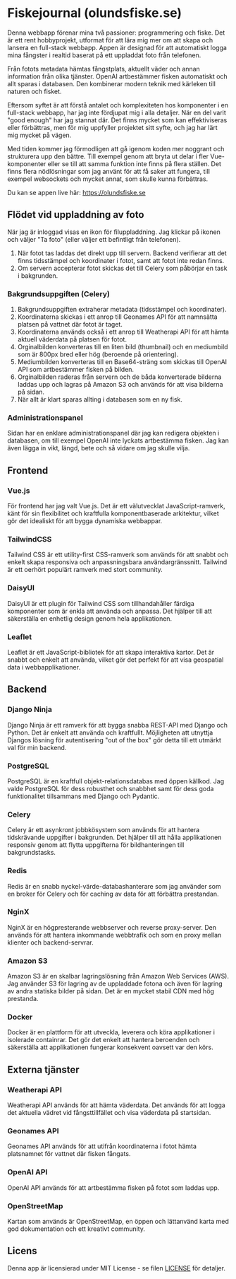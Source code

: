 # Fiskejournal (olundsfiske.se)
Denna webbapp förenar mina två passioner: programmering och fiske. Det är ett rent hobbyprojekt, utformat för att lära mig mer om att skapa och lansera en full-stack webbapp. Appen är designad för att automatiskt logga mina fångster i realtid baserat på ett uppladdat foto från telefonen.

Från fotots metadata hämtas fångstplats, aktuellt väder och annan information från olika tjänster. OpenAI artbestämmer fisken automatiskt och allt sparas i databasen. Den kombinerar modern teknik med kärleken till naturen och fisket.

Eftersom syftet är att förstå antalet och komplexiteten hos komponenter i en full-stack webbapp, har jag inte fördjupat mig i alla detaljer. När en del varit "good enough" har jag stannat där. Det finns mycket som kan effektiviseras eller förbättras, men för mig uppfyller projektet sitt syfte, och jag har lärt mig mycket på vägen.

Med tiden kommer jag förmodligen att gå igenom koden mer noggrant och strukturera upp den bättre. Till exempel genom att bryta ut delar i fler Vue-komponenter eller se till att samma funktion inte finns på flera ställen. Det finns flera nödlösningar som jag använt för att få saker att fungera, till exempel websockets och mycket annat, som skulle kunna förbättras.

Du kan se appen live här: https://olundsfiske.se

## Flödet vid uppladdning av foto

När jag är inloggad visas en ikon för filuppladdning. Jag klickar på ikonen och väljer "Ta foto" (eller väljer ett befintligt från telefonen).

1. När fotot tas laddas det direkt upp till servern. Backend verifierar att det finns tidsstämpel och koordinater i fotot, samt att fotot inte redan finns.
2. Om servern accepterar fotot skickas det till Celery som påbörjar en task i bakgrunden.

### Bakgrundsuppgiften (Celery)

1. Bakgrundsuppgiften extraherar metadata (tidsstämpel och koordinater).
2. Koordinaterna skickas i ett anrop till Geonames API för att namnsätta platsen på vattnet där fotot är taget.
3. Koordinaterna används också i ett anrop till Weatherapi API för att hämta aktuell väderdata på platsen för fotot.
4. Orginalbilden konverteras till en liten bild (thumbnail) och en mediumbild som är 800px bred eller hög (beroende på orientering).
5. Mediumbilden konverteras till en Base64-sträng som skickas till OpenAI API som artbestämmer fisken på bilden.
6. Orginalbilden raderas från servern och de båda konverterade bilderna laddas upp och lagras på Amazon S3 och används för att visa bilderna på sidan.
7. När allt är klart sparas allting i databasen som en ny fisk.

### Administrationspanel

Sidan har en enklare administrationspanel där jag kan redigera objekten i databasen, om till exempel OpenAI inte lyckats artbestämma fisken. Jag kan även lägga in vikt, längd, bete och så vidare om jag skulle vilja.

## Frontend

### Vue.js

För frontend har jag valt Vue.js. Det är ett välutvecklat JavaScript-ramverk, känt för sin flexibilitet och kraftfulla komponentbaserade arkitektur, vilket gör det idealiskt för att bygga dynamiska webbappar.

### TailwindCSS

Tailwind CSS är ett utility-first CSS-ramverk som används för att snabbt och enkelt skapa responsiva och anpassningsbara användargränssnitt. Tailwind är ett oerhört populärt ramverk med stort community.

### DaisyUI

DaisyUI är ett plugin för Tailwind CSS som tillhandahåller färdiga komponenter som är enkla att använda och anpassa. Det hjälper till att säkerställa en enhetlig design genom hela applikationen.

### Leaflet

Leaflet är ett JavaScript-bibliotek för att skapa interaktiva kartor. Det är snabbt och enkelt att använda, vilket gör det perfekt för att visa geospatial data i webbapplikationer.

## Backend

### Django Ninja

Django Ninja är ett ramverk för att bygga snabba REST-API med Django och Python. Det är enkelt att använda och kraftfullt. Möjligheten att utnyttja Djangos lösning för autentisering "out of the box" gör detta till ett utmärkt val för min backend.

### PostgreSQL

PostgreSQL är en kraftfull objekt-relationsdatabas med öppen källkod. Jag valde PostgreSQL för dess robusthet och snabbhet samt för dess goda funktionalitet tillsammans med Django och Pydantic.

### Celery

Celery är ett asynkront jobbkösystem som används för att hantera tidskrävande uppgifter i bakgrunden. Det hjälper till att hålla applikationen responsiv genom att flytta uppgifterna för bildhanteringen till bakgrundstasks.

### Redis

Redis är en snabb nyckel-värde-databashanterare som jag använder som en broker för Celery och för caching av data för att förbättra prestandan.

### NginX

NginX är en högpresterande webbserver och reverse proxy-server. Den används för att hantera inkommande webbtrafik och som en proxy mellan klienter och backend-servrar.

### Amazon S3

Amazon S3 är en skalbar lagringslösning från Amazon Web Services (AWS). Jag använder S3 för lagring av de uppladdade fotona och även för lagring av andra statiska bilder på sidan. Det är en mycket stabil CDN med hög prestanda. 

### Docker

Docker är en plattform för att utveckla, leverera och köra applikationer i isolerade containrar. Det gör det enkelt att hantera beroenden och säkerställa att applikationen fungerar konsekvent oavsett var den körs. 

## Externa tjänster

### Weatherapi API

Weatherapi API används för att hämta väderdata. Det används för att logga det aktuella vädret vid fångsttillfället och visa väderdata på startsidan. 

### Geonames API

Geonames API används för att utifrån koordinaterna i fotot hämta platsnamnet för vattnet där fisken fångats.

### OpenAI API

OpenAI API används för att artbestämma fisken på fotot som laddas upp.

### OpenStreetMap

Kartan som används är OpenStreetMap, en öppen och lättanvänd karta med god dokumentation och ett kreativt community. 

## Licens

Denna app är licensierad under MIT License - se filen [LICENSE](LICENSE) för detaljer.

